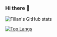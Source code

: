### Hi there 👋

![Fillan's GitHub stats](https://github-readme-stats.vercel.app/api?username=fillanl&show_icons=true&theme=dracula)

[![Top Langs](https://github-readme-stats.vercel.app/api/top-langs/?username=fillanl&layout=compact)](https://github.com/anuraghazra/github-readme-stats)

<!--
**FillanL/fillanl** is a ✨ _special_ ✨ repository because its `README.md` (this file) appears on your GitHub profile.

Here are some ideas to get you started:

- 🔭 I’m currently working on ...
- 🌱 I’m currently learning ...
- 👯 I’m looking to collaborate on ...
- 🤔 I’m looking for help with ...
- 💬 Ask me about ...
- 📫 How to reach me: ...
- 😄 Pronouns: ...
- ⚡ Fun fact: ...
-->
